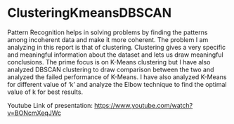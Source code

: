 # ClusteringKmeansDBSCAN
Pattern Recognition helps in solving problems by finding the patterns among incoherent data and make it more coherent. The problem I am analyzing in this report is that of clustering. Clustering gives a very specific and meaningful information about the dataset and lets us draw meaningful conclusions. The prime focus is on K-Means clustering but I have also analyzed DBSCAN clustering to draw comparison between the two and analyzed the failed performance of K-Means. I have also analyzed K-Means for different value of ‘k’ and analyze the Elbow technique to find the optimal value of k for best results.

Youtube Link of presentation: https://www.youtube.com/watch?v=BONcmXeqJWc
